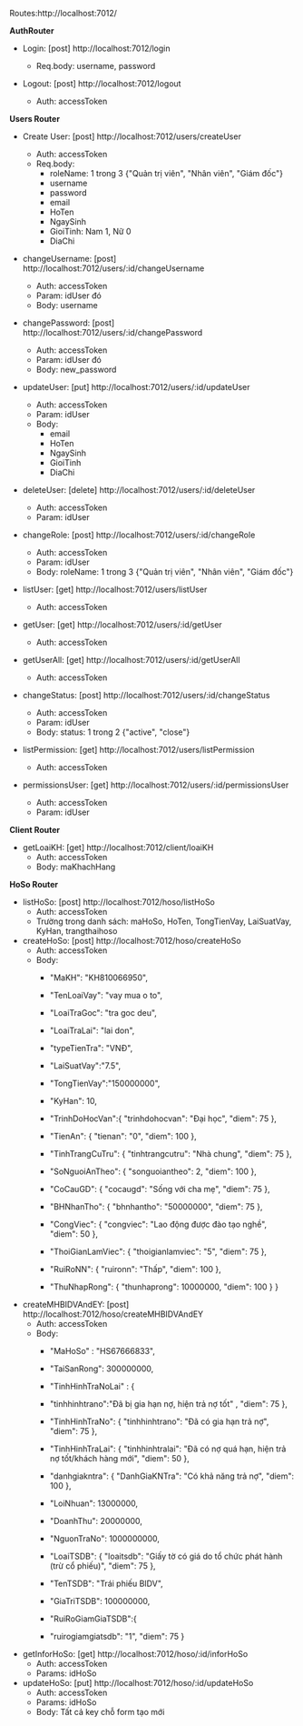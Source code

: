 Routes:http://localhost:7012/

**AuthRouter**
- Login: [post] http://localhost:7012/login
    - Req.body: username, password

- Logout: [post] http://localhost:7012/logout
  - Auth: accessToken

**Users Router**
- Create User: [post] http://localhost:7012/users/createUser
    - Auth: accessToken
    - Req.body: 
      + roleName: 1 trong 3 {"Quản trị viên", "Nhân viên", "Giám đốc"}
      + username
      + password
      + email
      + HoTen
      + NgaySinh
      + GioiTinh: Nam 1, Nữ 0
      + DiaChi

- changeUsername: [post] http://localhost:7012/users/:id/changeUsername
    - Auth: accessToken
    - Param: idUser đó
    - Body: username
- changePassword: [post] http://localhost:7012/users/:id/changePassword
    - Auth: accessToken
    - Param: idUser đó
    - Body: new_password
- updateUser: [put] http://localhost:7012/users/:id/updateUser
  - Auth: accessToken
  - Param: idUser 
  - Body:
    + email
    + HoTen
    + NgaySinh
    + GioiTinh
    + DiaChi
- deleteUser: [delete] http://localhost:7012/users/:id/deleteUser
  - Auth: accessToken
  - Param: idUser
- changeRole: [post] http://localhost:7012/users/:id/changeRole
  - Auth: accessToken
  - Param: idUser
  - Body: roleName: 1 trong 3 {"Quản trị viên", "Nhân viên", "Giám đốc"}
- listUser: [get] http://localhost:7012/users/listUser
  - Auth: accessToken
- getUser: [get] http://localhost:7012/users/:id/getUser
  - Auth: accessToken
- getUserAll: [get] http://localhost:7012/users/:id/getUserAll
  - Auth: accessToken
- changeStatus: [post] http://localhost:7012/users/:id/changeStatus
    - Auth: accessToken
    - Param: idUser
    - Body: status: 1 trong 2 {"active", "close"}
- listPermission: [get] http://localhost:7012/users/listPermission
  - Auth: accessToken
- permissionsUser: [get] http://localhost:7012/users/:id/permissionsUser
  - Auth: accessToken
  - Param: idUser

**Client Router**
- getLoaiKH: [get] http://localhost:7012/client/loaiKH
  - Auth: accessToken
  - Body: maKhachHang

**HoSo Router**
- listHoSo: [post] http://localhost:7012/hoso/listHoSo
  - Auth: accessToken
  - Trường trong danh sách: maHoSo, HoTen, TongTienVay, LaiSuatVay, KyHan, trangthaihoso
- createHoSo: [post] http://localhost:7012/hoso/createHoSo
  - Auth: accessToken
  - Body:
    + "MaKH": "KH810066950",
      
    + "TenLoaiVay": "vay mua o to",
      
    + "LoaiTraGoc": "tra goc deu",
      
    + "LoaiTraLai": "lai don",
      
    + "typeTienTra": "VNĐ",
      
    + "LaiSuatVay":"7.5",
      
    + "TongTienVay":"150000000",
      
    + "KyHan": 10,
      
    + "TrinhDoHocVan":{
      "trinhdohocvan": "Đại học",
      "diem": 75
      },
      
    + "TienAn": {
      "tienan": "0",
      "diem": 100
      },
      
    + "TinhTrangCuTru": {
      "tinhtrangcutru": "Nhà chung",
      "diem": 75
      },
      
    + "SoNguoiAnTheo": {
      "songuoiantheo": 2,
      "diem": 100
      },
      
    + "CoCauGD": {
      "cocaugd": "Sống với cha mẹ",
      "diem": 75
      },
      
    + "BHNhanTho": {
      "bhnhantho": "50000000",
      "diem": 75
      },
      
    + "CongViec": {
      "congviec": "Lao động được đào tạo nghề",
      "diem": 50
      },
      
    + "ThoiGianLamViec": {
      "thoigianlamviec": "5",
      "diem": 75
      },
      
    + "RuiRoNN": {
      "ruironn": "Thấp",
      "diem": 100
      },
      
    + "ThuNhapRong": {
      "thunhaprong": 10000000,
      "diem": 100
      }
      }
- createMHBIDVAndEY: [post] http://localhost:7012/hoso/createMHBIDVAndEY
  - Auth: accessToken
  - Body: 
    + "MaHoSo" : "HS67666833",
    
    + "TaiSanRong": 300000000,
    
    + "TinhHinhTraNoLai" : {
    
    + "tinhhinhtrano":"Đã bị gia hạn nợ, hiện trả nợ tốt" ,
    "diem": 75
    },
    
    + "TinhHinhTraNo": {
    "tinhhinhtrano": "Đã có gia hạn trả nợ",
    "diem": 75
    },
    
    + "TinhHinhTraLai": {
    "tinhhinhtralai": "Đã có nợ quá hạn, hiện trả nợ tốt/khách hàng mới",
    "diem": 50
    },
    
    + "danhgiakntra": {
    "DanhGiaKNTra": "Có khả năng trả nợ",
    "diem": 100
    },
    
    + "LoiNhuan": 13000000,
    
    + "DoanhThu": 20000000,
    
    + "NguonTraNo": 1000000000,
    
    + "LoaiTSDB": {
    "loaitsdb": "Giấy tờ có giá do tổ chức phát hành (trừ cổ phiếu)",
    "diem": 75
    },
    
    + "TenTSDB": "Trái phiếu BIDV",
    
    + "GiaTriTSDB": 100000000,
    
    + "RuiRoGiamGiaTSDB":{
    
    + "ruirogiamgiatsdb": "1",
    "diem": 75
    }
- getInforHoSo: [get] http://localhost:7012/hoso/:id/inforHoSo
  - Auth: accessToken
  - Params: idHoSo
- updateHoSo: [put] http://localhost:7012/hoso/:id/updateHoSo
  - Auth: accessToken
  - Params: idHoSo
  - Body: Tất cả key  chỗ form tạo mới
    